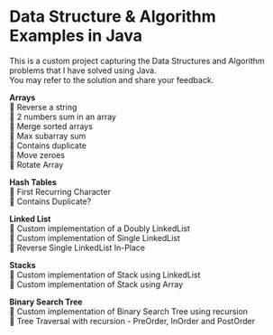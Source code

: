 # Data Structure & Algorithm Examples in Java
This is a custom project capturing the Data Structures and Algorithm problems that I have solved using Java. <br>
You may refer to the solution and share your feedback.

<b>Arrays</b><br>
    🍕 Reverse a string <br>
    🍔 2 numbers sum in an array <br>
    🍟 Merge sorted arrays <br>
    🌭 Max subarray sum <br>
    🍿 Contains duplicate <br>
    🥓 Move zeroes <br>
    🍳 Rotate Array<br>

<b>Hash Tables</b><br>
    🧇 First Recurring Character <br>
    🥞 Contains Duplicate? <br>
  
<b>Linked List</b> <br>
    🧈 Custom implementation of a Doubly LinkedList <br>
    🍞 Custom implementation of Single LinkedList <br> 
    🥐 Reverse Single LinkedList In-Place
  
<b>Stacks</b> <br>
    🥨 Custom implementation of Stack using LinkedList <br>
    🥯 Custom implementation of Stack using Array <br>
    
<b>Binary Search Tree</b> <br>
    🥖 Custom implementation of Binary Search Tree using recursion <br>
    🧀 Tree Traversal with recursion - PreOrder, InOrder and PostOrder <br>
